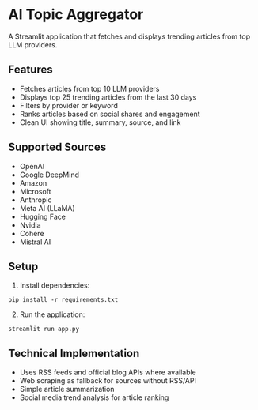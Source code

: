 # AI Topic Aggregator

A Streamlit application that fetches and displays trending articles from top LLM providers.

## Features

- Fetches articles from top 10 LLM providers
- Displays top 25 trending articles from the last 30 days
- Filters by provider or keyword
- Ranks articles based on social shares and engagement
- Clean UI showing title, summary, source, and link

## Supported Sources

- OpenAI
- Google DeepMind
- Amazon
- Microsoft
- Anthropic
- Meta AI (LLaMA)
- Hugging Face
- Nvidia
- Cohere
- Mistral AI

## Setup

1. Install dependencies:
```
pip install -r requirements.txt
```

2. Run the application:
```
streamlit run app.py
```

## Technical Implementation

- Uses RSS feeds and official blog APIs where available
- Web scraping as fallback for sources without RSS/API
- Simple article summarization
- Social media trend analysis for article ranking
